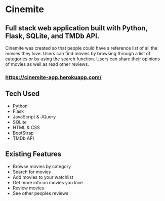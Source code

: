 # Cinemite
## Full stack web application built with Python, Flask, SQLite, and TMDb API.

Cinemite was created so that people could have a reference list of all the movies they love. Users can find movies by browsing through a list of categories or by using the search function. Users can share their opinions of movies as well as read other reviews.

### https://cinemite-app.herokuapp.com/


## Tech Used
* Python
* Flask
* JavaScript & JQuery
* SQLite
* HTML & CSS
* BootStrap
* TMDb API


## Existing Features
* Browse movies by category
* Search for movies
* Add movies to your watchlist
* Get more info on movies you love
* Review movies
* See other peoples reviews



